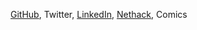 
[GitHub]( https://almostnever.github.com), Twitter, [LinkedIn](https://www.linkedin.com/in/andrew-tindall-74768812a/), [Nethack](http://www.alt.org/nethack/plr.php?player=AlmostNever), Comics
